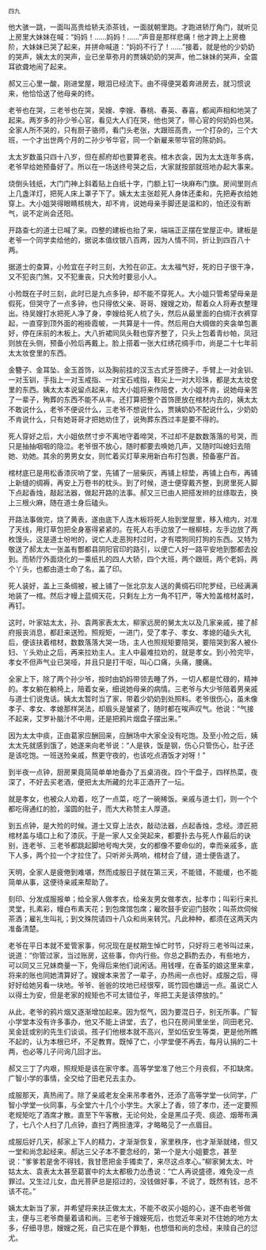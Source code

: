     四九 

   他大骇一跳，一面叫高贵给轿夫添茶钱，一面就朝里跑。才跑进轿厅角门，就听见上房里大妹妹在喊：“妈妈！……妈妈！……”声音是那样悲痛！他才跨上上房檐阶，大妹妹已哭了起来，并拼命喊道：“妈妈不行了！……”接着，就是他的少奶奶的哭声，姨太太的哭声，业已坐草弥月的贾姨奶奶的哭声，他二妹妹的哭声，全震耳欲聋地闹了起来。

   郝又三心里一酸，刚进堂屋，眼泪已经流下。由不得便哭着奔进房去，就习惯说来，他恰恰送了他母亲的终。

   老爷也在哭，三老爷也在哭，吴嫂、李嫂、春桃、春英、春喜，都闻声相和地哭了起来。两岁多的孙少爷心官，看见大人们在哭，他也哭了，带心官的何奶妈也哭。全家人所不哭的，只有厨子骆师，看门头老张，大跟班高贵，一个打杂的，三个大班，一个才出世两个月的二孙少爷华官，同一个新雇来带华官的陈奶妈。

   太太岁数虽只四十八岁，但在郝府却也要算老丧。棺木衣衾，因为太太连年多病，老爷早给她预备好了。所以在一场送终号哭之后，大家就按部就班地办起大事来。

   烧倒头钱纸，大门门神上斜着贴上白纸十字，门额上钉一块麻布门旗。房间里则点上几盏洋灯，把死人床上罩子下了。姨太太主张趁死人身体还柔和，先把寿衣给她穿上。大小姐哭得眼睛核桃大，却不肯，说她母亲手脚还是温和的，怕还没有断气，说不定尚会还阳。

   开路查七的道士已喊了来。四整的建板也抬了来，端端正正摆在堂屋正中。建板是老爷一个同学卖给他的，据说本值纹银八百两，因为人情不同，折让到四百八十两。

   据道士的查算，小殓宜在子时三刻，大殓在卯正。太太福气好，死的日子很干净，又不犯丧门煞，又不犯重丧，只大殓时要忌小人。

   小殓既在子时三刻，此时已是九点多钟，却不能不穿死人。大小姐只管希望母亲是假死，但哭守了一点多钟，也只得依父亲、哥哥、嫂嫂之劝，帮着众人将寿衣整理出。待吴嫂打水把死人净了身，李嫂给死人梳了头，然后从最里面的白绸汗衣裤穿起，一直穿到顶外面的袍褂霞帔，一共算是十一件。然后用白大绸做的夹衾单包裹好，停在床前的木板上。大八折裙同凤头鞋也穿齐整了，只头上包着青纱帕，凤冠则放在头侧，预备小殓后再戴上。脸上搭着一张大红绣花绸手巾，尚是二十七年前太太妆奁里的东西。

   金簪子、金耳坠、金玉首饰，以及胸前挂的汉玉古式牙签牌子，手臂上一对金钏、一对玉钏，手指上一对玉戒指、一对宝石戒指，鞋尖上一对大珍珠，都是太太妆奁里的东西。姨太太本说留点起来，给大小姐将来作陪奁，大小姐不肯，说她母亲苦了一辈子，殉葬的东西不能不从丰。还打算把整个首饰匣放在棺材内去的，姨太太不敢说什么，老爷不便说什么，三老爷不想说什么，贾姨奶奶不配说什么，少奶奶不肯说什么，只有她哥哥才把她劝住了，说殉葬东西过丰是要不得的。

   死人穿好之后，大小姐依然寸步不离地守着啼哭，不过却不是数数落落的号哭，而只是抽抽咽咽的隐泣。老爷很不放心，随时都要去唤她几声，又随时叫媳妇去陪她、劝她。其余的男男女女，则忙着买灯草来用新白布打包裹，预备塞尸首。

   棺材底已是用松香漆灰响了堂，先铺了一层柴灰，再铺上棕垫，再铺上白布，再铺上新缝的绸褥，再安上万卷书的枕头。到了时候，道士便穿戴齐整，到房里死人脚下点起香烛，敲起法器，做起开路的法事。郝又三已由人把搭发辫的丝绦取去，换上三根火麻，随在道士身后磕头。

   开路法事做完，烧了黄表，遂由底下人连木板将死人抬到堂屋里，移入棺内，对准了天线，用灯草包把全身塞得紧紧的。在死人右手边放了一根柳枝，左手边放了两枚馒头，这是道士吩咐的，说亡人走恶狗村过时，才有喂狗同打狗的东西。又特为敬送了郝太太一张盖有酆都县阴阳官印的路引，以便亡人好一路平安地到酆都去投到。而轿厅外面烧化的一乘纸扎的四人大轿，四个大班，两个跟班，两个老妈，两个丫头，也都由道士命了名，盖了印。

   死人装好，盖上三条绸被，被上铺了一张北京友人送的黄绸石印陀罗经，已经满满地装了一棺。然后才幔上蓝绸天花，只剩左上方一角不钉严，等大殓盖棺材盖时，再钉。

   这时，叶家姑太太，孙、袁两家表太太，柳家远房的舅太太以及几家亲戚，接了郝府报丧消息，都赶来送殓。照规矩，一进门，受了孝子、孝女、孝媳的磕头大礼后，便该扶着棺材，数数落落大哭一场，主人也照规矩要陪哭，要陪哭到客人被仆妇、丫头劝止之后，再来拉劝主人。主人中最难拉劝的，就是孝女。到小殓完毕，孝女不但声气业已哭哑，并且只是打干呕，叫心口痛，头痛，腰痛。

   全家上下，除了两个孙少爷，按时由奶妈带领去睡了外，一切人都是忙碌的，精神的。孝女躺在躺椅上，陪着女亲，细说她母亲的病情。三老爷与大少爷陪着男亲戚与道士们说鬼话。姨太太暂时当了家，带着少奶奶到处照料。老爷很伤心，虽未像孝子、孝女、孝媳那样哭法，却眉头是皱紧了，随时都在唉声叹气。他说：“气接不起来，艾罗补脑汁不中用，还是把鸦片烟盘子摆出来。”

   因为太太中痰，正由葛家应酬回来，应酬场中大家全没有吃饱。及至小殓之后，姨太太先就感到饿了，她遂来向老爷说：“人是铁，饭是钢，伤心只管伤心，肚子还是该吃饱。一班送殓亲戚，熬更守夜的，也该吃点酒饭才对呀！”

   到半夜一点钟，厨房果竟简简单单地备办了五桌消夜。四个干盘子，四样热菜，夜深了，不好去买老酒，便把太太所藏的允丰正酒开了一坛。

   就是孝女，也被众人劝着，吃了一点菜，吃了一碗稀饭。亲戚与道士们，则一个个都吃得通红的脸，溜圆的肚子，而大大称赞主人厚道。

   到五点钟，是大殓的时候。道士又穿上法衣，敲动法器，点起香烛，念经。漆匠把棺材盖与墙口上和了漆灰。于是一家人又全哭起来，都要扑去与死人作最后的诀别，连老爷、三老爷都跳起脚地号啕大哭，女的都像不要命似的，幸而亲戚多，底下人多，两个拉一个才拉住了。只听斧头两响，棺材合了缝，道士便告退了。

   天明，全家人是疲倦到难堪，然而成服日子就在第三天，不能错，不能缓，也不能简单从事，这便待亲戚来帮助了。

   刻印、分发成服报单；给全家人做孝衣，给亲友男女做孝衣，扯孝巾；叫彩行来扎灵堂，扎素彩，幔白布素天花；到包席馆包席；雇吹鼓手安迎门鼓吹；叫茶炊伺候茶酒；雇礼生叫礼；到文殊院请四十八众和尚来转咒。凡此种种，都须在这两天内准备清楚。

   老爷在平日本就不爱管家事，何况现在是杖期生悼亡时节，只好将三老爷叫过来，说道：“你管过家，当过账房，这些事，你内行些。你总之斟酌去办，有些地方，可以同又三兄妹商量一下，免得后来他们说闲话。用钱哩，在香荃的娘这里来拿，将来的账也同她清算好了。嫂嫂本来苦了一辈子，办热闹一点也好。成服之后，得好好给她另看一块地。爷爷、爸爸的坟地已经很窄，斑竹园也嫌远一点。虽说亡人以得土为安，但是老家的规矩也不可太错位子，年把工夫是该停放的。”

   从此，老爷的鸦片烟又逐渐增加起来。因为怄气，因为要混日子，别无所事。广智小学堂本没有许多事办，他又不能上讲堂，去了，也只在房间里坐坐，同田老兄、吴金廷或别的先生们谈谈。孩子们他根本就不高兴，至如伍安生等类，更是他所瞧不起的，认为本根已坏，不足教育。既悼了亡，小学堂便不再去，每月认捐的二十两，也必等儿子问询几回才出。

   郝又三丁了内艰，照规矩是该在家守孝。高等学堂准了他三个月丧假，不扣缺席。广智小学的事情，全交给了田老兄去主办。

   成服那天，真热闹了。除了亲戚老友全来吊孝者外，还添了高等学堂一伙同学，广智小学堂一伙同事，与全堂六十几个小学生。大家上了香，领了孝巾，还一定要照老规矩吃了酒席才散。直至下午客散，无论何处，全是黑瓜子壳、痰迹、烟蒂布满了，七八个人扫了几点钟，直扫了两担渣滓，才略略见了一点眉目。

   成服后好几天，郝家上下人的精力，才渐渐恢复，家里秩序，也才渐渐就绪，但又一堂和尚念起经来。郝达三父子本不要念经的，第一个是大小姐要念，甚至说：“爹爹若是舍不得钱，我甘愿把金手镯卖了，来尽这点孝心。”柳家舅太太、叶姑太太、袁表太太甚至葛寰中的太太都极力怂恿说：“亡人再说盛德，难免没一点罪过。又生过儿女，血光菩萨总是招过的，没钱做好事，不说了，既然有钱，总不该不花。”

   姨太太新当了家，并希望将来扶正做太太，不能不收买小姐的心，遂不由老爷做主，便与三老爷商量着请和尚。三老爷于嫂嫂死后，也觉近年来对不住她的地方太多，仔细寻思，嫂嫂之死，自己实在是个罪魁，也想借和尚的念经，来赎自己的愆尤。

